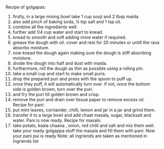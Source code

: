 Recipe of golgapas:
1. firstly, in a large mixing bowl take 1 cup sooji and 2 tbsp maida
2. also add pinch of baking soda, ¼ tsp salt and 1 tsp oil.
3. combine all the ingredients well.
4. further add 1/4 cup water and start to knead.
5. knead to smooth and soft adding more water if required.
6. grease the dough with oil. cover and rest for 20 minutes or untill the rava absorbs moisture.
7. now knead the dough again making sure the dough is stiff absorbing moisture.
8. divide the dough into half and dust with maida.
9. furthermore, roll the dough as thin as possible using a rolling pin.
10. take a small cup and start to make small puris.
11. drop the prepared puri and press with the spoon to puff up.
12. once they puff, it will automatically turn over. if not, once the bottom side is golden brown, turn over the puri.
13. and fry the puri till golden brown and crisp.
14. remove the puri and drain over tissue paper to remove excess oil.
Recipe for pani:
1. put mint leaves, corriander, chilli, lemon and jar in a jar and grind them.
2. transfer it to a large bowl and add chaat masala, sugar, blacksalt and water. Pani is now ready.
Recipe for masals:
1. take potato, kaala chaana , onion, red chilli and salt and mix them well.
take your ready golgappa stuff the masala and fill them with pani. Now your pani pui is ready
Note: all ingriends are taken as mentioned in ingriends list 